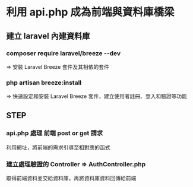 # 利用 api.php 成為前端與資料庫橋梁

## 建立 laravel 內建資料庫

### composer require laravel/breeze --dev

=> 安裝 Laravel Breeze 套件及其相依的套件

### php artisan breeze:install

=> 快速設定和安裝 Laravel Breeze 套件，建立使用者註冊、登入和驗證等功能

## STEP

### api.php 處理 前端 post or get 請求

利用網址，將前端的需求引導至相對應的函式

### 建立處理驗證的 Controller => AuthController.php

取得前端資料並交給資料庫，再將資料庫資料回傳給前端
